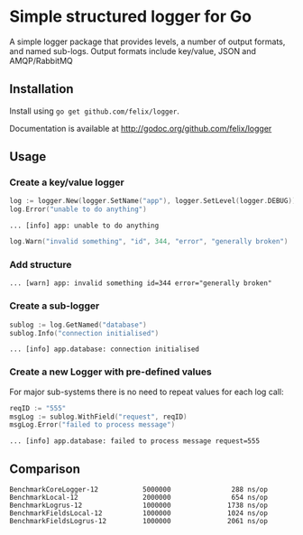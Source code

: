 # Simple structured logger for Go

A simple logger package that provides levels, a number of output formats, and
named sub-logs.  Output formats include key/value, JSON and AMQP/RabbitMQ

## Installation

Install using `go get github.com/felix/logger`.

Documentation is available at http://godoc.org/github.com/felix/logger

## Usage

### Create a key/value logger

```go
log := logger.New(logger.SetName("app"), logger.SetLevel(logger.DEBUG))
log.Error("unable to do anything")
```

```text
... [info] app: unable to do anything
```

```go
log.Warn("invalid something", "id", 344, "error", "generally broken")
```

### Add structure

```text
... [warn] app: invalid something id=344 error="generally broken"
```

### Create a sub-logger

```go
sublog := log.GetNamed("database")
sublog.Info("connection initialised")
```

```text
... [info] app.database: connection initialised
```

### Create a new Logger with pre-defined values

For major sub-systems there is no need to repeat values for each log call:

```go
reqID := "555"
msgLog := sublog.WithField("request", reqID)
msgLog.Error("failed to process message")
```

```text
... [info] app.database: failed to process message request=555
```

## Comparison

```
BenchmarkCoreLogger-12           5000000               288 ns/op
BenchmarkLocal-12                2000000               654 ns/op
BenchmarkLogrus-12               1000000              1738 ns/op
BenchmarkFieldsLocal-12          1000000              1024 ns/op
BenchmarkFieldsLogrus-12         1000000              2061 ns/op
```
